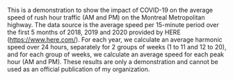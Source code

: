 This is a demonstration to show the impact of COVID-19 on the average speed of rush hour traffic (AM and PM) on the Montreal Metropolitan highway.
The data source is the average speed per 15-minute period over the first 5 months of 2018, 2019 and 2020 provided by HERE (https://www.here.com/).
For each year, we calculate an average harmonic speed over 24 hours, separately for 2 groups of weeks (1 to 11 and 12 to 20), and for each group of weeks, we calculate an average speed for each peak hour (AM and PM).
These results are only a demonstration and cannot be used as an official publication of my organization.


